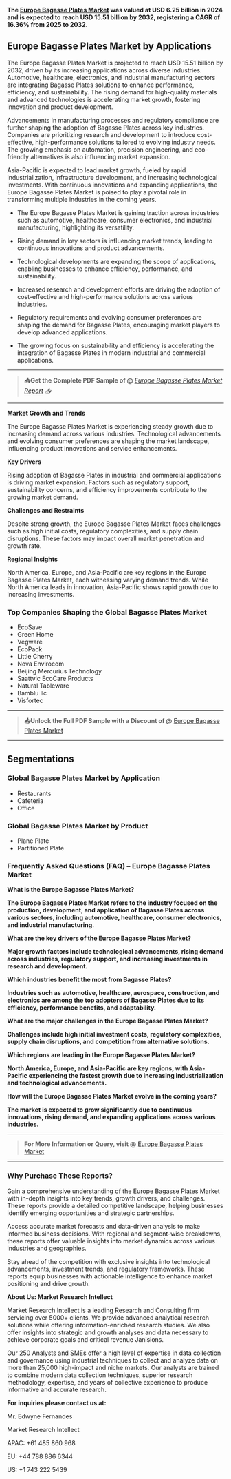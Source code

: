<p><strong>The <a href="https://www.marketresearchintellect.com/download-sample/?rid=396369&amp;utm_source=Pulse-April-Europe&amp;utm_medium=852">Europe Bagasse Plates Market</a> was valued at USD 6.25 billion in 2024 and is expected to reach USD 15.51 billion by 2032, registering a CAGR of 16.36% from 2025 to 2032.</strong></p><h2>Europe Bagasse Plates Market by Applications&nbsp;</h2><p><p>The Europe Bagasse Plates Market is projected to reach USD 15.51 billion by 2032, driven by its increasing applications across diverse industries. Automotive, healthcare, electronics, and industrial manufacturing sectors are integrating Bagasse Plates solutions to enhance performance, efficiency, and sustainability. The rising demand for high-quality materials and advanced technologies is accelerating market growth, fostering innovation and product development.</p><p>Advancements in manufacturing processes and regulatory compliance are further shaping the adoption of Bagasse Plates across key industries. Companies are prioritizing research and development to introduce cost-effective, high-performance solutions tailored to evolving industry needs. The growing emphasis on automation, precision engineering, and eco-friendly alternatives is also influencing market expansion.</p><p>Asia-Pacific is expected to lead market growth, fueled by rapid industrialization, infrastructure development, and increasing technological investments. With continuous innovations and expanding applications, the Europe Bagasse Plates Market is poised to play a pivotal role in transforming multiple industries in the coming years.</p></p><ul><li><p>The Europe Bagasse Plates Market is gaining traction across industries such as automotive, healthcare, consumer electronics, and industrial manufacturing, highlighting its versatility.</p></li><li><p>Rising demand in key sectors is influencing market trends, leading to continuous innovations and product advancements.</p></li><li><p>Technological developments are expanding the scope of applications, enabling businesses to enhance efficiency, performance, and sustainability.</p></li><li><p>Increased research and development efforts are driving the adoption of cost-effective and high-performance solutions across various industries.</p></li><li><p>Regulatory requirements and evolving consumer preferences are shaping the demand for Bagasse Plates, encouraging market players to develop advanced applications.</p></li><li><p>The growing focus on sustainability and efficiency is accelerating the integration of Bagasse Plates in modern industrial and commercial applications.</p></li></ul><hr /><blockquote><p><strong><span class="font-[700]">📥Get the Complete PDF Sample of @ </span></strong><em><span class="font-[700]"><a href="https://www.marketresearchintellect.com/download-sample/?rid=396369&amp;utm_source=Pulse-April-Europe&amp;utm_medium=852" target="_blank" data-tracking-control-name="article-ssr-frontend-pulse_little-text-block" data-tracking-will-navigate="" data-test-link="">Europe Bagasse Plates Market Report</a>&nbsp;📥</span></em></p></blockquote><hr /><p class="" data-start="77" data-end="360"><strong data-start="77" data-end="105">Market Growth and Trends</strong></p><p class="" data-start="77" data-end="360">The Europe Bagasse Plates Market is experiencing steady growth due to increasing demand across various industries. Technological advancements and evolving consumer preferences are shaping the market landscape, influencing product innovations and service enhancements.</p><p class="" data-start="362" data-end="606"><strong data-start="362" data-end="377">Key Drivers</strong></p><p class="" data-start="362" data-end="606">Rising adoption of Bagasse Plates in industrial and commercial applications is driving market expansion. Factors such as regulatory support, sustainability concerns, and efficiency improvements contribute to the growing market demand.</p><p class="" data-start="608" data-end="849"><strong data-start="608" data-end="637">Challenges and Restraints</strong></p><p class="" data-start="608" data-end="849">Despite strong growth, the Europe Bagasse Plates Market faces challenges such as high initial costs, regulatory complexities, and supply chain disruptions. These factors may impact overall market penetration and growth rate.</p><p class="" data-start="851" data-end="1095"><strong data-start="851" data-end="872">Regional Insights</strong></p><p class="" data-start="851" data-end="1095">North America, Europe, and Asia-Pacific are key regions in the Europe Bagasse Plates Market, each witnessing varying demand trends. While North America leads in innovation, Asia-Pacific shows rapid growth due to increasing investments.</p><p><h3>Top Companies Shaping the Global Bagasse Plates Market </h3><ul><li>EcoSave</li><li>Green Home</li><li>Vegware</li><li>EcoPack</li><li>Little Cherry</li><li>Nova Envirocom</li><li>Beijing Mercurius Technology</li><li>Saattvic EcoCare Products</li><li>Natural Tableware</li><li>Bamblu llc</li><li>Visfortec</li></ul></p><hr /><blockquote><p><strong>📥Unlock the Full PDF Sample with a Discount of @</strong> <a href="https://www.marketresearchintellect.com/ask-for-discount/?rid=396369&amp;utm_source=Pulse-April-Europe&amp;utm_medium=852">Europe Bagasse Plates Market</a></p></blockquote><hr /><p><h2>Segmentations</h2><h3>Global Bagasse Plates Market by Application</h3><ul><li>Restaurants</li><li>Cafeteria</li><li>Office</li></ul><h3>Global Bagasse Plates Market by Product</h3><ul><li>Plane Plate</li><li>Partitioned Plate</li></ul></p><h3><strong>Frequently Asked Questions (FAQ) &ndash; Europe Bagasse Plates Market</strong></h3><p><strong>What is the Europe Bagasse Plates Market?</strong></p><p><strong>The Europe Bagasse Plates Market refers to the industry focused on the production, development, and application of Bagasse Plates across various sectors, including automotive, healthcare, consumer electronics, and industrial manufacturing.</strong></p><p><strong>What are the key drivers of the Europe Bagasse Plates Market?</strong></p><p><strong>Major growth factors include technological advancements, rising demand across industries, regulatory support, and increasing investments in research and development.</strong></p><p><strong>Which industries benefit the most from Bagasse Plates?</strong></p><p><strong>Industries such as automotive, healthcare, aerospace, construction, and electronics are among the top adopters of Bagasse Plates due to its efficiency, performance benefits, and adaptability.</strong></p><p><strong>What are the major challenges in the Europe Bagasse Plates Market?</strong></p><p><strong>Challenges include high initial investment costs, regulatory complexities, supply chain disruptions, and competition from alternative solutions.</strong></p><p><strong>Which regions are leading in the Europe Bagasse Plates Market?</strong></p><p><strong>North America, Europe, and Asia-Pacific are key regions, with Asia-Pacific experiencing the fastest growth due to increasing industrialization and technological advancements.</strong></p><p><strong>How will the Europe Bagasse Plates Market evolve in the coming years?</strong></p><p><strong>The market is expected to grow significantly due to continuous innovations, rising demand, and expanding applications across various industries.</strong></p><hr /><blockquote><p><span class="font-[700]"><strong>For More Information or Query, visit&nbsp;@</strong>&nbsp;</span><span class="font-[700]"><a href="https://www.marketresearchintellect.com/product/global-bagasse-plates-market-size-and-forecast/?utm_source=Linkedin&utm_medium=852" target="_blank" data-tracking-control-name="article-ssr-frontend-pulse_little-text-block" data-tracking-will-navigate="" data-test-link="">Europe Bagasse Plates Market</a></span></p></blockquote><hr /><h3><strong data-start="0" data-end="31">Why Purchase These Reports?</strong></h3><p class="" data-start="35" data-end="297">Gain a comprehensive understanding of the Europe Bagasse Plates Market with in-depth insights into key trends, growth drivers, and challenges. These reports provide a detailed competitive landscape, helping businesses identify emerging opportunities and strategic partnerships.</p><p class="" data-start="299" data-end="540">Access accurate market forecasts and data-driven analysis to make informed business decisions. With regional and segment-wise breakdowns, these reports offer valuable insights into market dynamics across various industries and geographies.</p><p class="" data-start="542" data-end="784">Stay ahead of the competition with exclusive insights into technological advancements, investment trends, and regulatory frameworks. These reports equip businesses with actionable intelligence to enhance market positioning and drive growth.</p><p><strong><span class="font-[700]">About Us: Market Research Intellect</span></strong></p><p><span class="">Market Research Intellect is a leading Research and Consulting firm servicing over 5000+ clients. We provide advanced analytical research solutions while offering information-enriched research studies.&nbsp;</span>We also offer insights into strategic and growth analyses and data necessary to achieve corporate goals and critical revenue Janisions.</p><p><span class="">Our 250 Analysts and SMEs offer a high level of expertise in data collection and governance using industrial techniques to collect and analyze data on more than 25,000 high-impact and niche markets. Our analysts are trained to combine modern data collection techniques, superior research methodology, expertise, and years of collective experience to produce informative and accurate research.</span></p><p><strong>For inquiries please contact us at:</strong></p><p>Mr. Edwyne Fernandes</p><p>Market Research Intellect</p><p>APAC: +61 485 860 968</p><p>EU: +44 788 886 6344</p><p>US: +1 743 222 5439</p>